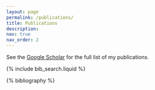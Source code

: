 ```yaml
---
layout: page
permalink: /publications/
title: Publications
description: 
nav: true
nav_order: 2
---
```


See the <a href="https://scholar.google.com/citations?user=D7tGwOMAAAAJ&hl=zh-CN">Google Scholar</a> for the full list of my publications.

<!-- _pages/publications.md -->

<!-- Bibsearch Feature -->

{% include bib_search.liquid %}

<div class="publications">

{% bibliography %}

</div>
